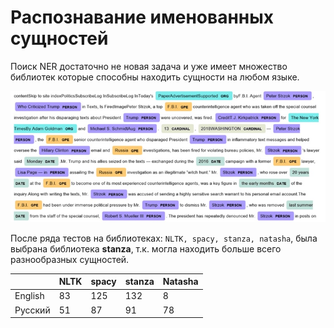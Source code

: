 # Распознавание именованных сущностей

Поиск NER достаточно не новая задача и уже имеет множество библиотек которые способны находить сущности на любом языке. 

![](imgs/ners.jpg)

После ряда тестов на библиотеках: `NLTK, spacy, stanza, natasha`, была выбрана библиотека  **stanza**, т.к. могла находить больше всего разнообразных сущностей.


|           | NLTK | spacy | stanza | Natasha |
|-----------|------|-------|--------|---------|
| English   |  83  |  125  |  132   |    8    |
| Русский   |  51  |   87  |   91   |   78    |

